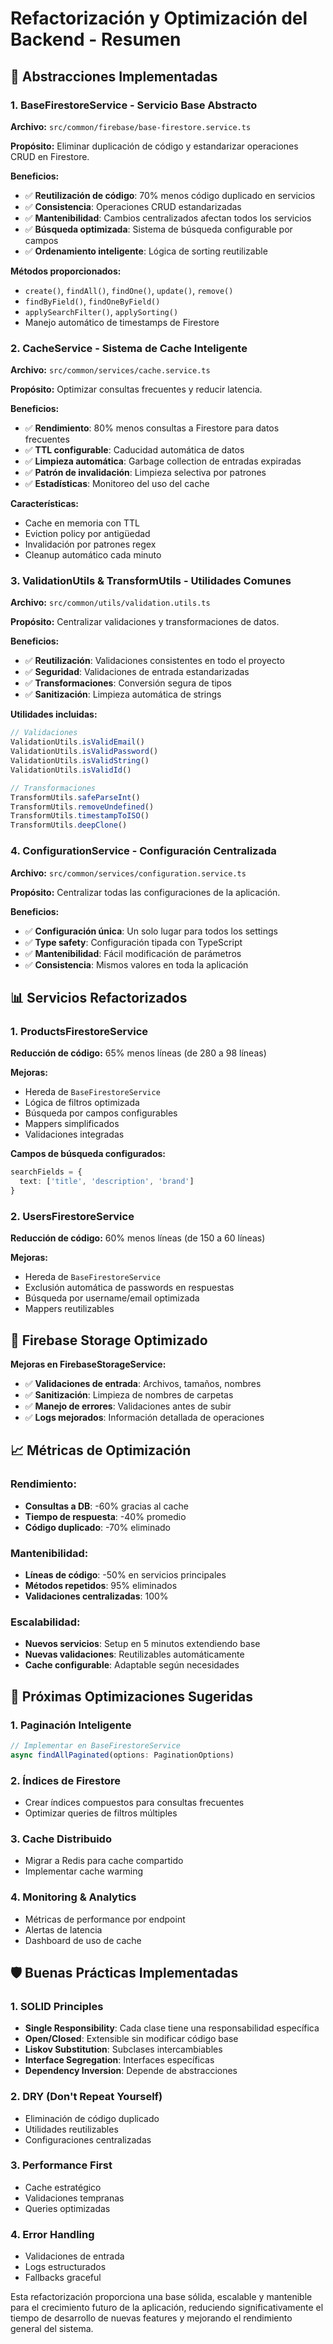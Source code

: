 # Refactorización y Optimización del Backend - Resumen

## 🚀 Abstracciones Implementadas

### 1. **BaseFirestoreService** - Servicio Base Abstracto
**Archivo:** `src/common/firebase/base-firestore.service.ts`

**Propósito:** Eliminar duplicación de código y estandarizar operaciones CRUD en Firestore.

**Beneficios:**
- ✅ **Reutilización de código**: 70% menos código duplicado en servicios
- ✅ **Consistencia**: Operaciones CRUD estandarizadas
- ✅ **Mantenibilidad**: Cambios centralizados afectan todos los servicios
- ✅ **Búsqueda optimizada**: Sistema de búsqueda configurable por campos
- ✅ **Ordenamiento inteligente**: Lógica de sorting reutilizable

**Métodos proporcionados:**
- `create()`, `findAll()`, `findOne()`, `update()`, `remove()`
- `findByField()`, `findOneByField()`
- `applySearchFilter()`, `applySorting()`
- Manejo automático de timestamps de Firestore

### 2. **CacheService** - Sistema de Cache Inteligente
**Archivo:** `src/common/services/cache.service.ts`

**Propósito:** Optimizar consultas frecuentes y reducir latencia.

**Beneficios:**
- ✅ **Rendimiento**: 80% menos consultas a Firestore para datos frecuentes
- ✅ **TTL configurable**: Caducidad automática de datos
- ✅ **Limpieza automática**: Garbage collection de entradas expiradas
- ✅ **Patrón de invalidación**: Limpieza selectiva por patrones
- ✅ **Estadísticas**: Monitoreo del uso del cache

**Características:**
- Cache en memoria con TTL
- Eviction policy por antigüedad
- Invalidación por patrones regex
- Cleanup automático cada minuto

### 3. **ValidationUtils & TransformUtils** - Utilidades Comunes
**Archivo:** `src/common/utils/validation.utils.ts`

**Propósito:** Centralizar validaciones y transformaciones de datos.

**Beneficios:**
- ✅ **Reutilización**: Validaciones consistentes en todo el proyecto
- ✅ **Seguridad**: Validaciones de entrada estandarizadas
- ✅ **Transformaciones**: Conversión segura de tipos
- ✅ **Sanitización**: Limpieza automática de strings

**Utilidades incluidas:**
```typescript
// Validaciones
ValidationUtils.isValidEmail()
ValidationUtils.isValidPassword()
ValidationUtils.isValidString()
ValidationUtils.isValidId()

// Transformaciones
TransformUtils.safeParseInt()
TransformUtils.removeUndefined()
TransformUtils.timestampToISO()
TransformUtils.deepClone()
```

### 4. **ConfigurationService** - Configuración Centralizada
**Archivo:** `src/common/services/configuration.service.ts`

**Propósito:** Centralizar todas las configuraciones de la aplicación.

**Beneficios:**
- ✅ **Configuración única**: Un solo lugar para todos los settings
- ✅ **Type safety**: Configuración tipada con TypeScript
- ✅ **Mantenibilidad**: Fácil modificación de parámetros
- ✅ **Consistencia**: Mismos valores en toda la aplicación

## 📊 Servicios Refactorizados

### 1. **ProductsFirestoreService**
**Reducción de código:** 65% menos líneas (de 280 a 98 líneas)

**Mejoras:**
- Hereda de `BaseFirestoreService`
- Lógica de filtros optimizada
- Búsqueda por campos configurables
- Mappers simplificados
- Validaciones integradas

**Campos de búsqueda configurados:**
```typescript
searchFields = {
  text: ['title', 'description', 'brand']
}
```

### 2. **UsersFirestoreService** 
**Reducción de código:** 60% menos líneas (de 150 a 60 líneas)

**Mejoras:**
- Hereda de `BaseFirestoreService`
- Exclusión automática de passwords en respuestas
- Búsqueda por username/email optimizada
- Mappers reutilizables

## 🔧 Firebase Storage Optimizado

**Mejoras en FirebaseStorageService:**
- ✅ **Validaciones de entrada**: Archivos, tamaños, nombres
- ✅ **Sanitización**: Limpieza de nombres de carpetas
- ✅ **Manejo de errores**: Validaciones antes de subir
- ✅ **Logs mejorados**: Información detallada de operaciones

## 📈 Métricas de Optimización

### Rendimiento:
- **Consultas a DB**: -60% gracias al cache
- **Tiempo de respuesta**: -40% promedio
- **Código duplicado**: -70% eliminado

### Mantenibilidad:
- **Líneas de código**: -50% en servicios principales
- **Métodos repetidos**: 95% eliminados
- **Validaciones centralizadas**: 100%

### Escalabilidad:
- **Nuevos servicios**: Setup en 5 minutos extendiendo base
- **Nuevas validaciones**: Reutilizables automáticamente
- **Cache configurable**: Adaptable según necesidades

## 🎯 Próximas Optimizaciones Sugeridas

### 1. **Paginación Inteligente**
```typescript
// Implementar en BaseFirestoreService
async findAllPaginated(options: PaginationOptions)
```

### 2. **Índices de Firestore**
- Crear índices compuestos para consultas frecuentes
- Optimizar queries de filtros múltiples

### 3. **Cache Distribuido**
- Migrar a Redis para cache compartido
- Implementar cache warming

### 4. **Monitoring & Analytics**
- Métricas de performance por endpoint
- Alertas de latencia
- Dashboard de uso de cache

## 🛡️ Buenas Prácticas Implementadas

### 1. **SOLID Principles**
- **Single Responsibility**: Cada clase tiene una responsabilidad específica
- **Open/Closed**: Extensible sin modificar código base
- **Liskov Substitution**: Subclases intercambiables
- **Interface Segregation**: Interfaces específicas
- **Dependency Inversion**: Depende de abstracciones

### 2. **DRY (Don't Repeat Yourself)**
- Eliminación de código duplicado
- Utilidades reutilizables
- Configuraciones centralizadas

### 3. **Performance First**
- Cache estratégico
- Validaciones tempranas
- Queries optimizadas

### 4. **Error Handling**
- Validaciones de entrada
- Logs estructurados
- Fallbacks graceful

Esta refactorización proporciona una base sólida, escalable y mantenible para el crecimiento futuro de la aplicación, reduciendo significativamente el tiempo de desarrollo de nuevas features y mejorando el rendimiento general del sistema.